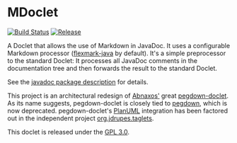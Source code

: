 MDoclet
=======

[![Build Status](https://travis-ci.org/mnlipp/org.jdrupes.mdoclet.svg?branch=master)](https://travis-ci.org/mnlipp/org.jdrupes.mdoclet)
[![Release](https://jitpack.io/v/mnlipp/org.jdrupes.mdoclet.svg)](https://jitpack.io/#mnlipp/org.jdrupes.mdoclet)

A Doclet that allows the use of Markdown in JavaDoc. It uses a configurable 
Markdown processor
([flexmark-java](https://github.com/vsch/flexmark-java) by default). 
It's a simple preprocessor to the standard Doclet: It processes all JavaDoc 
comments in the documentation tree and then forwards the result to the 
standard Doclet.

See the [javadoc package description](https://mnlipp.github.io/org.jdrupes.mdoclet/javadoc/)
for details. 

This project is an architectural redesign of 
[Abnaxos'](https://github.com/Abnaxos) 
great [pegdown-doclet](https://github.com/Abnaxos/pegdown-doclet). As its
name suggests, pegdown-doclet is closely tied to 
[pegdown](https://github.com/sirthias/pegdown), which is now
deprecated. pegdown-doclet's [PlanUML](http://plantuml.com/) 
integration has been factored out in the independent project 
[org.jdrupes.taglets](https://github.com/mnlipp/org.jdrupes.taglets).

This doclet is released under the
[GPL 3.0](http://www.gnu.org/licenses/gpl-3.0-standalone.html).

